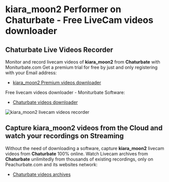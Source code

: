 # kiara_moon2 Performer on Chaturbate - Free LiveCam videos downloader

## Chaturbate Live Videos Recorder

Monitor and record livecam videos of **kiara_moon2** from **Chaturbate** with Moniturbate.com
Get a premium trial for free by just and only registering with your Email address:
* [kiara_moon2 Premium videos downloader](https://moniturbate.com/request-demo-licence-key.html)

Free livecam videos downloader - Moniturbate Software:
* [Chaturbate videos downloader](https://moniturbate.com/moniturbate-download-software.html)

![kiara_moon2 livecam videos recorder](https://peachurnet.com/templates/moniturbate-software.png)


## Capture kiara_moon2 videos from the Cloud and watch your recordings on Streaming

Without the need of downloading a software, capture **kiara_moon2** livecam videos from **Chaturbate** 100% online.
Watch Livecam archives from **Chaturbate** unlimitedly from thousands of existing recordings, only on Peachurbate.com and its websites network:
* [Chaturbate videos archives](https://peachurnet.com/)